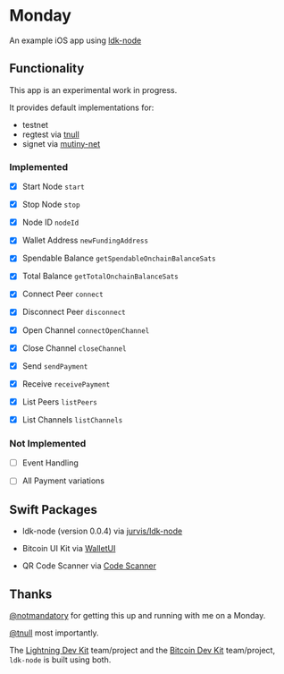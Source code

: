 # Monday

An example iOS app using [ldk-node](https://github.com/lightningdevkit/ldk-node)

## Functionality

This app is an experimental work in progress. 

It provides default implementations for: 
- testnet
- regtest via [tnull](https://github.com/tnull/ldk-node-workshop)
- signet via [mutiny-net](https://github.com/MutinyWallet/mutiny-net)

### Implemented

- [x] Start Node `start`

- [x] Stop Node `stop`

- [x] Node ID `nodeId`

- [x] Wallet Address `newFundingAddress`

- [x] Spendable Balance `getSpendableOnchainBalanceSats`

- [x] Total Balance `getTotalOnchainBalanceSats`

- [x] Connect Peer `connect`

- [x] Disconnect Peer `disconnect`

- [x] Open Channel `connectOpenChannel`

- [x] Close Channel `closeChannel`

- [x] Send `sendPayment`

- [x] Receive `receivePayment`

- [x] List Peers `listPeers`

- [x] List Channels `listChannels`

### Not Implemented

- [ ] Event Handling 

- [ ] All Payment variations

## Swift Packages

- ldk-node (version 0.0.4) via [jurvis/ldk-node](https://github.com/jurvis/ldk-node)

- Bitcoin UI Kit via [WalletUI](https://github.com/reez/WalletUI)

- QR Code Scanner via [Code Scanner](https://github.com/twostraws/CodeScanner)

## Thanks

[@notmandatory](https://github.com/notmandatory) for getting this up and running with me on a Monday.

[@tnull](https://github.com/tnull) most importantly. 

The [Lightning Dev Kit](https://lightningdevkit.org) team/project and the [Bitcoin Dev Kit](https://bitcoindevkit.org/) team/project, `ldk-node` is built using both.
